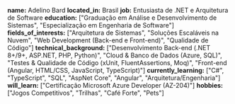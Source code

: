 **name:** Adelino Bard
**located_in:** Brasil
**job:** Entusiasta de .NET e Arquitetura de Software
**education:** ["Graduação em Análise e Desenvolvimento de Sistemas", "Especialização em Engenharia de Software"]
**fields_of_interests:** ["Arquitetura de Sistemas", "Soluções Escaláveis na Nuvem", "Web Development (Back-end e Front-end)", "Qualidade de Código"]
**technical_background:** ["Desenvolvimento Back-end (.NET 8+/9+, ASP.NET, PHP, Python)", "Cloud & Banco de Dados (Azure, SQL)", "Testes & Qualidade de Código (xUnit, FluentAssertions, Moq)", "Front-end (Angular, HTML/CSS, JavaScript, TypeScript)"]
**currently_learning:** ["C#", "TypeScript", "SQL", "AspNet Core", "Angular", "Arquitetura/Engenharia"]
**will_learn:** ["Certificação Microsoft Azure Developer (AZ-204)"]
**hobbies:** ["Jogos Competitivos", "Trilhas", "Café Forte", "Pets"]
